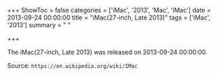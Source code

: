 +++
ShowToc = false
categories = ['iMac', '2013', 'Mac', 'iMac']
date = 2013-09-24 00:00:00
title = "iMac(27-inch, Late 2013)"
tags = ['iMac', '2013']
summary = " "

+++

The iMac(27-inch, Late 2013) was released on 2013-09-24 00:00:00.

Source: `https://en.wikipedia.org/wiki/IMac`
